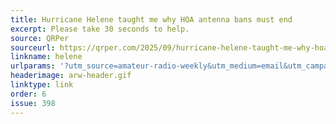 ```yaml
---
title: Hurricane Helene taught me why HOA antenna bans must end
excerpt: Please take 30 seconds to help.
source: QRPer
sourceurl: https://qrper.com/2025/09/hurricane-helene-taught-me-why-hoa-antenna-bans-must-end-please-take-30-seconds-to-help/
linkname: helene
urlparams: '?utm_source=amateur-radio-weekly&utm_medium=email&utm_campaign=newsletter'
headerimage: arw-header.gif
linktype: link
order: 6
issue: 398
---
```

